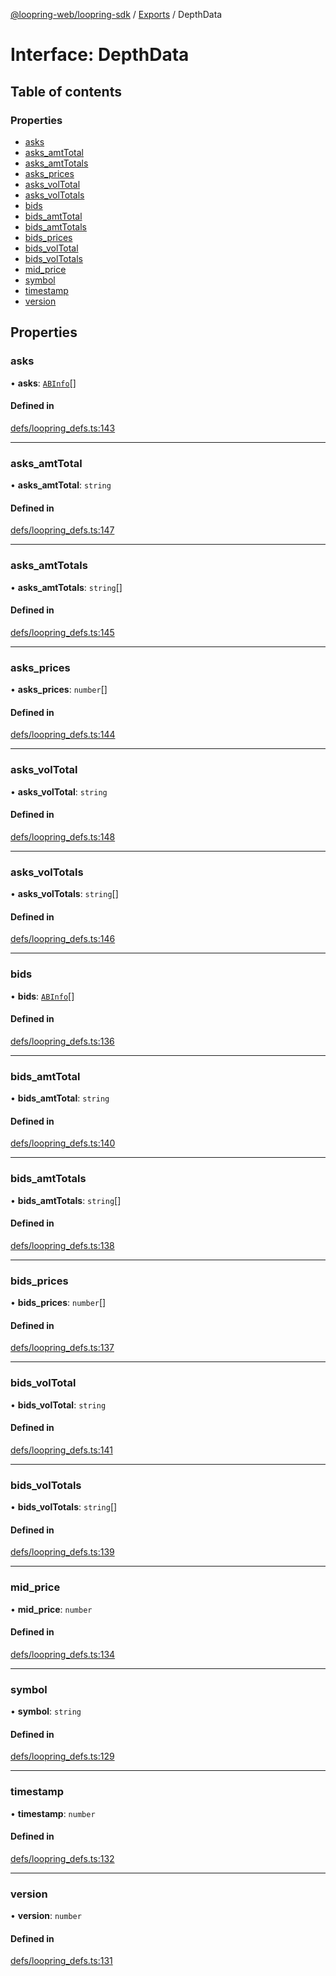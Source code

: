 [@loopring-web/loopring-sdk](../README.md) / [Exports](../modules.md) / DepthData

# Interface: DepthData

## Table of contents

### Properties

- [asks](DepthData.md#asks)
- [asks\_amtTotal](DepthData.md#asks_amttotal)
- [asks\_amtTotals](DepthData.md#asks_amttotals)
- [asks\_prices](DepthData.md#asks_prices)
- [asks\_volTotal](DepthData.md#asks_voltotal)
- [asks\_volTotals](DepthData.md#asks_voltotals)
- [bids](DepthData.md#bids)
- [bids\_amtTotal](DepthData.md#bids_amttotal)
- [bids\_amtTotals](DepthData.md#bids_amttotals)
- [bids\_prices](DepthData.md#bids_prices)
- [bids\_volTotal](DepthData.md#bids_voltotal)
- [bids\_volTotals](DepthData.md#bids_voltotals)
- [mid\_price](DepthData.md#mid_price)
- [symbol](DepthData.md#symbol)
- [timestamp](DepthData.md#timestamp)
- [version](DepthData.md#version)

## Properties

### asks

• **asks**: [`ABInfo`](ABInfo.md)[]

#### Defined in

[defs/loopring_defs.ts:143](https://github.com/Loopring/loopring_sdk/blob/9d83b66/src/defs/loopring_defs.ts#L143)

___

### asks\_amtTotal

• **asks\_amtTotal**: `string`

#### Defined in

[defs/loopring_defs.ts:147](https://github.com/Loopring/loopring_sdk/blob/9d83b66/src/defs/loopring_defs.ts#L147)

___

### asks\_amtTotals

• **asks\_amtTotals**: `string`[]

#### Defined in

[defs/loopring_defs.ts:145](https://github.com/Loopring/loopring_sdk/blob/9d83b66/src/defs/loopring_defs.ts#L145)

___

### asks\_prices

• **asks\_prices**: `number`[]

#### Defined in

[defs/loopring_defs.ts:144](https://github.com/Loopring/loopring_sdk/blob/9d83b66/src/defs/loopring_defs.ts#L144)

___

### asks\_volTotal

• **asks\_volTotal**: `string`

#### Defined in

[defs/loopring_defs.ts:148](https://github.com/Loopring/loopring_sdk/blob/9d83b66/src/defs/loopring_defs.ts#L148)

___

### asks\_volTotals

• **asks\_volTotals**: `string`[]

#### Defined in

[defs/loopring_defs.ts:146](https://github.com/Loopring/loopring_sdk/blob/9d83b66/src/defs/loopring_defs.ts#L146)

___

### bids

• **bids**: [`ABInfo`](ABInfo.md)[]

#### Defined in

[defs/loopring_defs.ts:136](https://github.com/Loopring/loopring_sdk/blob/9d83b66/src/defs/loopring_defs.ts#L136)

___

### bids\_amtTotal

• **bids\_amtTotal**: `string`

#### Defined in

[defs/loopring_defs.ts:140](https://github.com/Loopring/loopring_sdk/blob/9d83b66/src/defs/loopring_defs.ts#L140)

___

### bids\_amtTotals

• **bids\_amtTotals**: `string`[]

#### Defined in

[defs/loopring_defs.ts:138](https://github.com/Loopring/loopring_sdk/blob/9d83b66/src/defs/loopring_defs.ts#L138)

___

### bids\_prices

• **bids\_prices**: `number`[]

#### Defined in

[defs/loopring_defs.ts:137](https://github.com/Loopring/loopring_sdk/blob/9d83b66/src/defs/loopring_defs.ts#L137)

___

### bids\_volTotal

• **bids\_volTotal**: `string`

#### Defined in

[defs/loopring_defs.ts:141](https://github.com/Loopring/loopring_sdk/blob/9d83b66/src/defs/loopring_defs.ts#L141)

___

### bids\_volTotals

• **bids\_volTotals**: `string`[]

#### Defined in

[defs/loopring_defs.ts:139](https://github.com/Loopring/loopring_sdk/blob/9d83b66/src/defs/loopring_defs.ts#L139)

___

### mid\_price

• **mid\_price**: `number`

#### Defined in

[defs/loopring_defs.ts:134](https://github.com/Loopring/loopring_sdk/blob/9d83b66/src/defs/loopring_defs.ts#L134)

___

### symbol

• **symbol**: `string`

#### Defined in

[defs/loopring_defs.ts:129](https://github.com/Loopring/loopring_sdk/blob/9d83b66/src/defs/loopring_defs.ts#L129)

___

### timestamp

• **timestamp**: `number`

#### Defined in

[defs/loopring_defs.ts:132](https://github.com/Loopring/loopring_sdk/blob/9d83b66/src/defs/loopring_defs.ts#L132)

___

### version

• **version**: `number`

#### Defined in

[defs/loopring_defs.ts:131](https://github.com/Loopring/loopring_sdk/blob/9d83b66/src/defs/loopring_defs.ts#L131)
